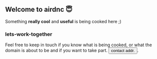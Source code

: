 ## Welcome to airdnc 😇

Something **really cool** and **useful** is being cooked here ;)

### lets-work-together

Feel free to keep in touch if you know what is being cooked, or what the domain is about to be and if you want to take part.
 <button onclick='alert("yo@air@dnc#gmail@com".replaceAll("@", ".").replaceAll("#", "@"))'>contact addr.</button>.
